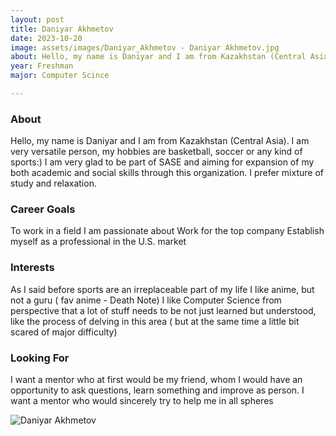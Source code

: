 ```yaml
---
layout: post
title: Daniyar Akhmetov 
date: 2023-10-20
image: assets/images/Daniyar_Akhmetov - Daniyar Akhmetov.jpg
about: Hello, my name is Daniyar and I am from Kazakhstan (Central Asia). I am very versatile person, my hobbies are basketball, soccer or any kind of sports:) I am very glad to be part of SASE and aiming for expansion of my both academic and social skills through this organization. I prefer mixture of study and relaxation.
year: Freshman
major: Computer Scince

---
```


### About

Hello, my name is Daniyar and I am from Kazakhstan (Central Asia). I am very versatile person, my hobbies are basketball, soccer or any kind of sports:)
I am very glad to be part of SASE and aiming for expansion of my both academic and social skills through this organization. I prefer mixture of study and relaxation.

### Career Goals

To work in a field I am passionate about
Work for the top company
Establish myself as a professional in the U.S. market

### Interests

As I said before sports are an irreplaceable part of my life
I like anime, but not a guru ( fav anime - Death Note)
I like Computer Science from perspective that a lot of stuff needs to be not just learned but understood, like the process of delving in this area ( but at the same time a little bit scared of major difficulty)

### Looking For

I want a mentor who at first would be my friend, whom I would have an opportunity to ask questions, learn something and improve as person.
I want a mentor who would sincerely try to help me in all spheres

<div class="text-center my-5">
    <img src="https://sase-drexel.github.io/mentorship-2023/assets/images/Daniyar_Akhmetov - Daniyar Akhmetov.jpg" alt="Daniyar Akhmetov" class="rounded post-img" />
</div>
